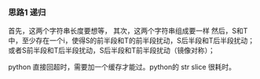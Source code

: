 ### 思路1 递归

首先，这两个字符串长度要想等，
其次，这两个字符串组成要一样
然后，S和T中，至少存在一个i，使得S的前半段和T的前半段扰动，S后半段和T后半段扰动；或者S前半段和T后半段扰动，S后半段和T前半段扰动（镜像对称）；

python 直接回超时，需要加一个缓存才能过。python的 str slice 很耗时。
